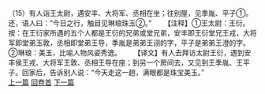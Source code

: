 （15）有人诣王太尉，遇安丰、大将军、丞相在坐；往别屋，见季胤、平子①。还，语人曰：“今日之行，触目见琳琅珠玉②。”
　　【注释】①王太尉：王衍。按：在王衍家所遇的五个人都是王衍的兄弟或堂兄弟，安丰即王衍堂兄王戎，大将军即堂弟玉敦，丞相即堂弟王导，季胤是弟弟王诩的字，平子是弟弟王澄的字。②琳琅：美玉，比喻人物风姿秀逸。
　　【译文】有人去拜访太尉王衍，遇到安丰侯王戎、大将军王敦、丞相王导在座；到另一个房间去，又见到王季胤、王平子。回家后，告诉别人说：“今天走这一趟，满眼都是珠宝美玉。”
<br>[上一篇](14_14) [回卷首](14_00) [下一篇](14_16)
